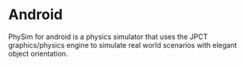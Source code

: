Android
=======

PhySim for android is a physics simulator that uses the JPCT graphics/physics engine to simulate real world scenarios with elegant object orientation.
